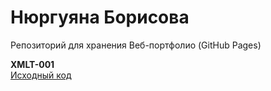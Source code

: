 # Нюргуяна Борисова
Репозиторий для хранения Веб-портфолио (GitHub Pages)<br/>

<b>XMLT-001</b><br/>
<a href=https://github.com/Nyussay/tasks/tree/master/XMLT-001>Исходный код</a>
